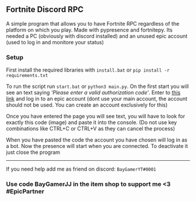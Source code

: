 ## Fortnite Discord RPC

A simple program that allows you to have Fortnite RPC regardless of the platform on which you play. Made with pypresence and fortnitepy. 
Its needed a PC (obviously with discord installed) and an unused epic account (used to log in and monitore your status)

### Setup

First install the required libraries with `install.bat` or `pip install -r requirements.txt`

To run the script run `start.bat` or `python3 main.py`. On the first start you will see an text saying _'Please enter a valid authorization code'_. Enter to [this link](https://www.epicgames.com/id/logout?redirectUrl=https%3A//www.epicgames.com/id/login%3FredirectUrl%3Dhttps%253A%252F%252Fwww.epicgames.com%252Fid%252Fapi%252Fredirect%253FclientId%253D3446cd72694c4a4485d81b77adbb2141%2526responseType%253Dcode) and log in to an epic account (dont use your main account, the account should not be used. You can create an account exclusively for this)

Once you have entered the page you will see text, you will have to look for exactly this code (image) and paste it into the console. (Do not use key combinations like CTRL+C or CTRL+V as they can cancel the process)

When you have pasted the code the account you have chosen will log in as a bot. Now the presence will start when you are connected. To deactivate it just close the program


---

If you need help add me as friend on discord: `BayGamerYT#0001`

### Use code BayGamerJJ in the item shop to support me <3 #EpicPartner
